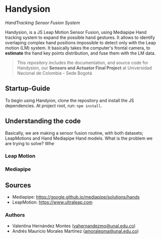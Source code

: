 # Handysion 
_HandTracking Sensor Fusion System_

Handysion, is a JS Leap Motion Sensor Fusion, using Mediapipe Hand tracking system to expand the possible hand gestures. It allows to identify overlaping complex hand positions impossible to detect only with the Leap motion (LM) system. It basically takes the computer's frontal camera, to __estimate__ the hand key points distribution, and fuse them with the LM data. 

> This repository includes the documentation, and source code for Handysion, our __Sensors and Actuator Final Project__ at Universidad Nacional de Colombia - Sede Bogotá 

## Startup-Guide 
To begin using Handyion, clone the repository and install the JS dependencies. At project root, run: `npm install`. 

## Understanding the code 
Basically, we are making a sensor fusion routine, with both datasets; LeapMotions and Hand Mediapipe Hand models. What is the problem we are trying to solve? Whe 
### Leap Motion 
### Mediapipe 



## Sources 
* Mediapipe: https://google.github.io/mediapipe/solutions/hands
* LeapMotion: https://www.ultraleap.com




### Authors
- Valentina Hernández Montes (vahernandezmo@unal.edu.co)
- Andrés Mauricio Morales Martínez (amoralesma@unal.edu.co)
